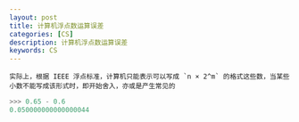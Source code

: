 ```yaml
---
layout: post
title: 计算机浮点数运算误差
categories: [CS]
description: 计算机浮点数运算误差
keywords: CS
---
```


    实际上，根据 IEEE 浮点标准，计算机只能表示可以写成 `n × 2^m` 的格式这些数，当某些小数不能写成该形式时，即开始舍入，亦或是产生常见的
```python
>>> 0.65 - 0.6
0.050000000000000044
```
